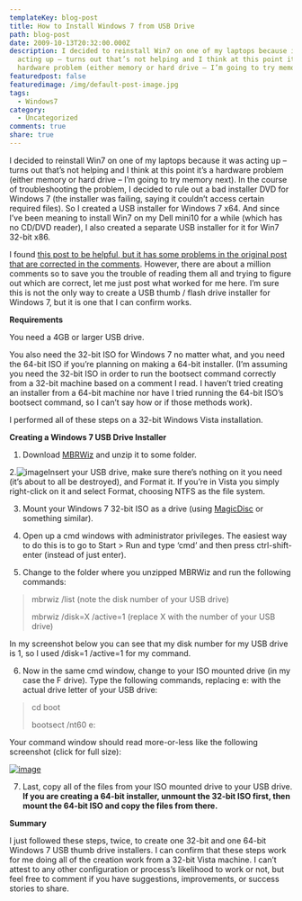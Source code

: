 ```yaml
---
templateKey: blog-post
title: How to Install Windows 7 from USB Drive
path: blog-post
date: 2009-10-13T20:32:00.000Z
description: I decided to reinstall Win7 on one of my laptops because it was
  acting up – turns out that’s not helping and I think at this point it’s a
  hardware problem (either memory or hard drive – I’m going to try memory next).
featuredpost: false
featuredimage: /img/default-post-image.jpg
tags:
  - Windows7
category:
  - Uncategorized
comments: true
share: true
---
```

I decided to reinstall Win7 on one of my laptops because it was acting up – turns out that’s not helping and I think at this point it’s a hardware problem (either memory or hard drive – I’m going to try memory next). In the course of troubleshooting the problem, I decided to rule out a bad installer DVD for Windows 7 (the installer was failing, saying it couldn’t access certain required files). So I created a USB installer for Windows 7 x64. And since I’ve been meaning to install Win7 on my Dell mini10 for a while (which has no CD/DVD reader), I also created a separate USB installer for it for Win7 32-bit x86.

I found [this post to be helpful, but it has some problems in the original post that are corrected in the comments](http://www.blogsdna.com/2016/how-to-install-windows-7-from-usb-drive-without-windows-7-iso-dvd.htm). However, there are about a million comments so to save you the trouble of reading them all and trying to figure out which are correct, let me just post what worked for me here. I’m sure this is not the only way to create a USB thumb / flash drive installer for Windows 7, but it is one that I can confirm works.

**Requirements**

You need a 4GB or larger USB drive.

You also need the 32-bit ISO for Windows 7 no matter what, and you need the 64-bit ISO if you’re planning on making a 64-bit installer. (I’m assuming you need the 32-bit ISO in order to run the bootsect command correctly from a 32-bit machine based on a comment I read. I haven’t tried creating an installer from a 64-bit machine nor have I tried running the 64-bit ISO’s bootsect command, so I can’t say how or if those methods work).

I performed all of these steps on a 32-bit Windows Vista installation.



**Creating a Windows 7 USB Drive Installer**

1. Download [MBRWiz](http://mbrwizard.com/download.shtml) and unzip it to some folder.

2.![image](https://stevesmithblog.com/files/media/image/WindowsLiveWriter/HowtoInstallWindows7fromUSBDrive_B067/image_thumb.png "image")Insert your USB drive, make sure there’s nothing on it you need (it’s about to all be destroyed), and Format it. If you’re in Vista you simply right-click on it and select Format, choosing NTFS as the file system.

3. Mount your Windows 7 32-bit ISO as a drive (using [MagicDisc](http://www.magiciso.com/tutorials/miso-magicdisc-overview.htm) or something similar).

4. Open up a cmd windows with administrator privileges. The easiest way to do this is to go to Start > Run and type ‘cmd’ and then press ctrl-shift-enter (instead of just enter).

5. Change to the folder where you unzipped MBRWiz and run the following commands:

> mbrwiz /list (note the disk number of your USB drive)
>
> mbrwiz /disk=X /active=1 (replace X with the number of your USB drive)

In my screenshot below you can see that my disk number for my USB drive is 1, so I used /disk=1 /active=1 for my command.

6. Now in the same cmd window, change to your ISO mounted drive (in my case the F drive). Type the following commands, replacing e: with the actual drive letter of your USB drive:

> cd boot
>
> bootsect /nt60 e:

Your command window should read more-or-less like the following screenshot (click for full size):

[![image](https://stevesmithblog.com/files/media/image/WindowsLiveWriter/HowtoInstallWindows7fromUSBDrive_B067/image_thumb_1.png "image")](http://stevesmithblog.com/files/media/image/WindowsLiveWriter/HowtoInstallWindows7fromUSBDrive_B067/image_4.png)

7. Last, copy all of the files from your ISO mounted drive to your USB drive. **If you are creating a 64-bit installer, unmount the 32-bit ISO first, then mount the 64-bit ISO and copy the files from there.**



**Summary**

I just followed these steps, twice, to create one 32-bit and one 64-bit Windows 7 USB thumb drive installers. I can confirm that these steps work for me doing all of the creation work from a 32-bit Vista machine. I can’t attest to any other configuration or process’s likelihood to work or not, but feel free to comment if you have suggestions, improvements, or success stories to share.